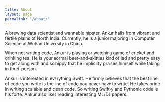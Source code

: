 ```yaml
---
title: About
layout: page
permalink: "/about/"
---
```


A brewing data scientist and wannable hipster, Ankur hails from vibrant and fertile plains
of North India. Currently, he is a junior majoring in Computer Science at Wuhan University in China. 

When not writing code, Ankur is playing or watching game of cricket and drinking tea. He 
is your normal beer-and-skittles kind of lad and pretty easy to get along with and so
hippy that he implicilty praises himself while taking in thrid-person. 

Ankur is interested in everything Swift. He firmly believes that the best line of code you write is
the line of code you never have to write. He takes pride in writing scalable and clean code. So writing Swift-y 
and Pythonic code is his forte. Ankur also likes reading interesting ML/DL papers. 


